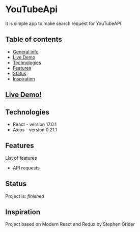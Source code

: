# YouTubeApi
It is simple app to make search request for YouTubeAPI. 

## Table of contents
* [General info](#general-info)
* [Live Demo](#live-demo)
* [Technologies](#technologies)
* [Features](#features)
* [Status](#status)
* [Inspiration](#inspiration)


## [Live Demo!](https://ytapi-app.netlify.app/)

## Technologies
* React  - version 17.0.1
* Axios - version 0.21.1

## Features
List of features 
* API requests

## Status
Project is:  _finished_

## Inspiration
Project based on Modern React and Redux by Stephen Grider
